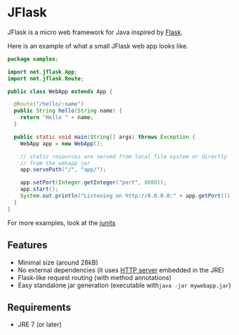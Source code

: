 JFlask
======

JFlask is a micro web framework for Java inspired by [Flask](http://flask.pocoo.org/).




Here is an example of what a small JFlask web app looks like.
```java
package samples;

import net.jflask.App;
import net.jflask.Route;

public class WebApp extends App {

  @Route("/hello/:name")
  public String hello(String name) {
    return "Hello " + name;
  }

  public static void main(String[] args) throws Exception {
    WebApp app = new WebApp();

    // static resources are served from local file system or directly
    // from the webapp jar
    app.servePath("/", "app/");

    app.setPort(Integer.getInteger("port", 8080));
    app.start();
    System.out.println("Listening on http://0.0.0.0:" + app.getPort());
  }
}
```

For more examples, look at the [junits](https://github.com/pcdv/jflask/tree/master/jflask/src/test/java/net/jflask/test)

Features
--------
 - Minimal size (around 28kB)
 - No external dependencies (it uses [HTTP server](http://docs.oracle.com/javase/7/docs/jre/api/net/httpserver/spec/com/sun/net/httpserver/package-summary.html) embedded in the JRE)
 - Flask-like request routing (with method annotations)
 - Easy standalone jar generation (executable with`java -jar mywebapp.jar`)

Requirements
------------
 - JRE 7 (or later)



